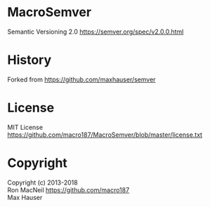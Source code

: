 MacroSemver
===========

Semantic Versioning 2.0 <https://semver.org/spec/v2.0.0.html>


History
=======

Forked from <https://github.com/maxhauser/semver>


License
=======

MIT License <https://github.com/macro187/MacroSemver/blob/master/license.txt>


Copyright
=========

Copyright (c) 2013-2018  
Ron MacNeil <https://github.com/macro187>  
Max Hauser

